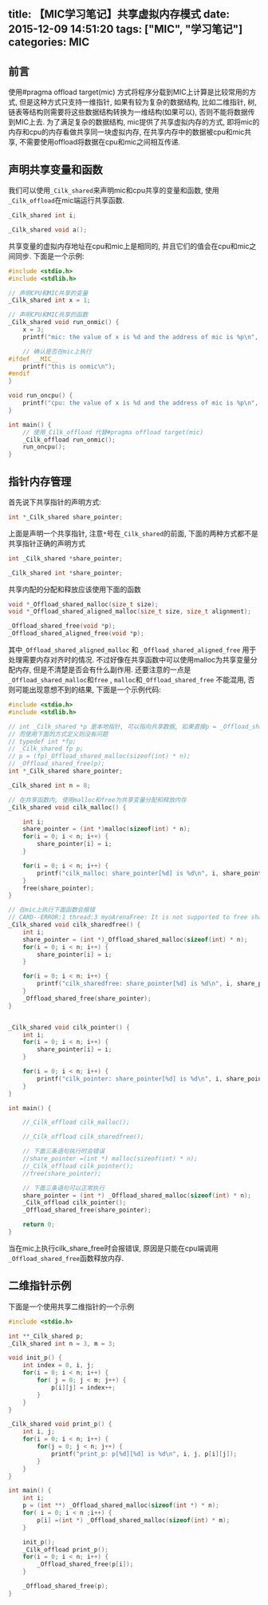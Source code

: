 title: 【MIC学习笔记】共享虚拟内存模式
date: 2015-12-09 14:51:20
tags: ["MIC", "学习笔记"]
categories: MIC
---
## 前言
使用#pragma offload target(mic) 方式将程序分载到MIC上计算是比较常用的方式, 但是这种方式只支持一维指针, 如果有较为复杂的数据结构, 比如二维指针, 树, 链表等结构则需要将这些数据结构转换为一维结构(如果可以), 否则不能将数据传到MIC上去. 为了满足复杂的数据结构, mic提供了共享虚拟内存的方式, 即将mic的内存和cpu的内存看做共享同一块虚拟内存, 在共享内存中的数据被cpu和mic共享, 不需要使用offload将数据在cpu和mic之间相互传递.
<!-- more -->
## 声明共享变量和函数
我们可以使用`_Cilk_shared`来声明mic和cpu共享的变量和函数, 使用`_Cilk_offload`在mic端运行共享函数.
```C
_Cilk_shared int i;

_Cilk_shared void a();
```
共享变量的虚拟内存地址在cpu和mic上是相同的, 并且它们的值会在cpu和mic之间同步. 下面是一个示例:

```C
#include <stdio.h>
#include <stdlib.h>

// 声明CPU和MIC共享的变量
_Cilk_shared int x = 1;

// 声明CPU和MIC共享的函数
_Cilk_shared void run_onmic() {
    x = 3;
    printf("mic: the value of x is %d and the address of mic is %p\n", x, &x);

    // 确认是否在mic上执行
#ifdef __MIC__
    printf("this is onmic\n");
#endif
}

void run_oncpu() {
    printf("cpu: the value of x is %d and the address of mic is %p\n", x, &x);
}

int main() {
    // 使用_Cilk_offload 代替#pragma offload target(mic)
    _Cilk_offload run_onmic();
    run_oncpu();
}

```
## 指针内存管理
首先说下共享指针的声明方式:
```C
int *_Cilk_shared share_pointer;
```
上面是声明一个共享指针, 注意`*`号在`_Cilk_shared`的前面, 下面的两种方式都不是共享指针正确的声明方式
```C
int _Cilk_shared *share_pointer;

_Cilk_shared int *share_pointer;
```
共享内配的分配和释放应该使用下面的函数
```C
void *_Offload_shared_malloc(size_t size);
void *_Offload_shared_aligned_malloc(size_t size, size_t alignment);

_Offload_shared_free(void *p);
_Offload_shared_aligned_free(void *p);
```
其中`_Offload_shared_aligned_malloc` 和 `_Offload_shared_aligned_free` 用于处理需要内存对齐时的情况. 不过好像在共享函数中可以使用malloc为共享变量分配内存, 但是不清楚是否会有什么副作用. 还要注意的一点是`_Offload_shared_malloc`和`free` , `malloc`和`_Offload_shared_free` 不能混用, 否则可能出现意想不到的结果, 下面是一个示例代码:
```C
#include <stdio.h>
#include <stdlib.h>

// int _Cilk_shared *p 是本地指针, 可以指向共享数据, 如果直接p = _Offload_share_malloc() 会报warning
// 而使用下面的方式定义则没有问题
// typedef int *fp;
// _Cilk_shared fp p;
// p = (fp)_Offload_shared_malloc(sizeof(int) * n);
// _Offload_shared_free(p);
int *_Cilk_shared share_pointer;

_Cilk_shared int n = 8;

// 在共享函数内, 使用malloc和free为共享变量分配和释放内存
_Cilk_shared void cilk_malloc() {

    int i;
    share_pointer = (int *)malloc(sizeof(int) * n);
    for(i = 0; i < n; i++) {
        share_pointer[i] = i;
    }

    for(i = 0; i < n; i++) {
        printf("cilk_malloc: share_pointer[%d] is %d\n", i, share_pointer[i]);
    }
    free(share_pointer);
}

// 在mic上执行下面函数会报错
// CARD--ERROR:1 thread:3 myoArenaFree: It is not supported to free shared memory from the MIC side!
_Cilk_shared void cilk_sharedfree() {
    int i;
    share_pointer = (int *)_Offload_shared_malloc(sizeof(int) * n);
    for(i = 0; i < n; i++) {
        share_pointer[i] = i;
    }

    for(i = 0; i < n; i++) {
        printf("cilk_sharedfree: share_pointer[%d] is %d\n", i, share_pointer[i]);
    }
    _Offload_shared_free(share_pointer);
}


_Cilk_shared void cilk_pointer() {
    int i;
    for(i = 0; i < n; i++) {
        share_pointer[i] = i;
    }

    for(i = 0; i < n; i++) {
        printf("cilk_pointer: share_pointer[%d] is %d\n", i, share_pointer[i]);
    }
}

int main() {

    //_Cilk_offload cilk_malloc();

    //_Cilk_offload cilk_sharedfree();

    // 下面三条语句执行时会错误
    //share_pointer =(int *) malloc(sizeof(int) * n);
    //_Cilk_offload cilk_pointer();
    //free(share_pointer);

    // 下面三条语句可以正常执行
    share_pointer = (int *) _Offload_shared_malloc(sizeof(int) * n);
    _Cilk_offload cilk_pointer();
    _Offload_shared_free(share_pointer);

    return 0;
}
```
当在mic上执行cilk_share_free时会报错误, 原因是只能在cpu端调用`_Offload_shared_free`函数释放内存. 
## 二维指针示例
下面是一个使用共享二维指针的一个示例
```C
#include <stdio.h>

int **_Cilk_shared p;
_Cilk_shared int n = 3, m = 3;

void init_p() {
    int index = 0, i, j;
    for(i = 0; i < n; i++) {
        for( j = 0; j < m; j++) {
            p[i][j] = index++;
        }
    }
}

_Cilk_shared void print_p() {
    int i, j;
    for(i = 0; i < n; i++) {
        for(j = 0; j < n; j++) {
            printf("print_p: p[%d][%d] is %d\n", i, j, p[i][j]);
        }
    }
}

int main() {
    int i;
    p = (int **) _Offload_shared_malloc(sizeof(int *) * n);
    for( i = 0; i < n ;i++) {
        p[i] =(int *) _Offload_shared_malloc(sizeof(int) * m);
    }

    init_p();
    _Cilk_offload print_p();
    for(i = 0; i < n; i++) {
        _Offload_shared_free(p[i]);
    }

    _Offload_shared_free(p);
}

```
